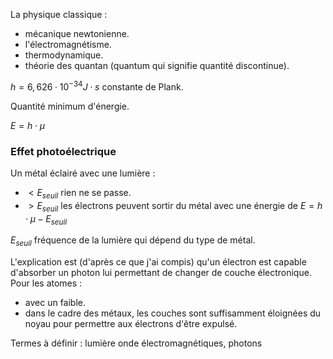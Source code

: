 La physique classique :

* mécanique newtonienne.
* l'électromagnétisme.
* thermodynamique.
* théorie des quantan (quantum qui signifie quantité discontinue).

$h = 6,626 \cdot 10^{-34} J \cdot s$ constante de Plank.

Quantité minimum d'énergie.

$E = h \cdot \mu$

### Effet photoélectrique

Un métal éclairé avec une lumière :

* $\lt E_{seuil}$ rien ne se passe.
* $\gt E_{seuil}$ les électrons peuvent sortir du métal avec une énergie de $E = h \cdot \mu - E_{seuil}$

$E_{seuil}$ fréquence de la lumière qui dépend du type de métal.

L'explication est (d'après ce que j'ai compis) qu'un électron est capable d'absorber un photon lui permettant de changer de couche électronique. Pour les atomes :

* avec un faible.
* dans le cadre des métaux, les couches sont suffisamment éloignées du noyau pour permettre aux électrons d'être expulsé.

Termes à définir : lumière onde électromagnétiques, photons 
